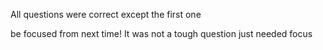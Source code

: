 All questions were correct except the first one 

be focused from next time! It was not a tough question just needed focus
